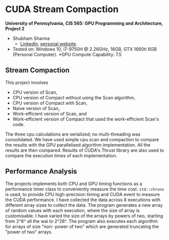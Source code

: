 CUDA Stream Compaction
======================

**University of Pennsylvania, CIS 565: GPU Programming and Architecture, Project 2**

* Shubham Sharma
  * [LinkedIn](www.linkedin.com/in/codeshubham), [personal website](https://shubhvr.com/).
* Tested on: Windows 10, i7-9750H @ 2.26GHz, 16GB, GTX 1660ti 6GB (Personal Computer).
*GPU Compute Capability: 7.5

## Stream Compaction
This project involves 
-   CPU version of Scan,
-   CPU version of Compact without using the Scan algorithm,
-   CPU version of Compact with Scan,
-   Naive version of Scan,
-   Work-efficient version of Scan, and
-   Work-efficient version of Compact that used the work-efficient Scan's code.

The three cpu calculations are serialized; no multi-threading was consolidated. We have used simple cpu scan and compaction to compare the results with the GPU parallelised algorithm implementation. All the results are then compared. Results of CUDA's Thrust library are also used to compare the execution times of each implementation.   

## Performance Analysis
The projects implements both CPU and GPU timing functions as a performance timer class to conveniently measure the time cost. `std::chrono` is used, to provide CPU high-precision timing and CUDA event to measure the CUDA performance. 
I have collected the data across 8 executions with different array sizes to collect the data. The program generates a new array of random values with each execution, where the size of array is customisable. I have varied the size of the arrays by powers of two, starting from 2^6^ all the wai to 2^28^. The program also executes each algorithm for arrays of size "non- power of two" which are generated truncating the "power of two" arrays. 
